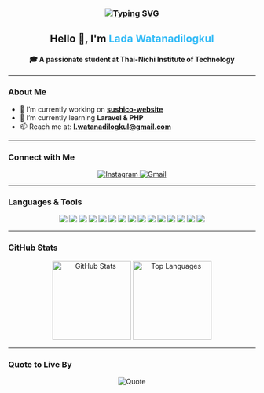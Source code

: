 <h3 align="center"><a href="https://git.io/typing-svg"><img src="https://readme-typing-svg.demolab.com?font=Fira+Code&pause=1000&width=435&lines=Welcome+to+my+GitHub+Profile" alt="Typing SVG"/></a></h3>

<h2 align="center">Hello 👋, I'm <span style="color:#36BCF7">Lada Watanadilogkul</span></h2>
<h4 align="center">🎓 A passionate student at Thai-Nichi Institute of Technology</h4>

---

### About Me
- 🔭 I’m currently working on [**sushico-website**](https://github.com/NiraphatK/sushico-website.git)  
- 🌱 I’m currently learning **Laravel & PHP**  
- 📫 Reach me at: **l.watanadilogkul@gmail.com**

---

### Connect with Me
<p align="center">
  <a href="https://instagram.com/lagedane" target="_blank">
    <img src="https://img.shields.io/badge/Instagram-%23E4405F.svg?&logo=instagram&logoColor=white" alt="Instagram" />
  </a>
  <a href="mailto:l.watanadilogkul@gmail.com" target="_blank">
    <img src="https://img.shields.io/badge/Email-D14836?logo=gmail&logoColor=white" alt="Gmail" />
  </a>
</p>

---

### Languages & Tools
<p align="center">
  <img src="https://img.shields.io/badge/Android-3DDC84?style=for-the-badge&logo=android&logoColor=white" />
  <img src="https://img.shields.io/badge/Bootstrap-563D7C?style=for-the-badge&logo=bootstrap&logoColor=white" />
  <img src="https://img.shields.io/badge/C%23-239120?style=for-the-badge&logo=c-sharp&logoColor=white" />
  <img src="https://img.shields.io/badge/CSS3-1572B6?style=for-the-badge&logo=css3&logoColor=white" />
  <img src="https://img.shields.io/badge/Figma-F24E1E?style=for-the-badge&logo=figma&logoColor=white" />
  <img src="https://img.shields.io/badge/Git-F05032?style=for-the-badge&logo=git&logoColor=white" />
  <img src="https://img.shields.io/badge/HTML5-E34F26?style=for-the-badge&logo=html5&logoColor=white" />
  <img src="https://img.shields.io/badge/Java-ED8B00?style=for-the-badge&logo=java&logoColor=white" />
  <img src="https://img.shields.io/badge/JavaScript-F7DF1E?style=for-the-badge&logo=javascript&logoColor=black" />
  <img src="https://img.shields.io/badge/Node.js-339933?style=for-the-badge&logo=node.js&logoColor=white" />
  <img src="https://img.shields.io/badge/Photoshop-31A8FF?style=for-the-badge&logo=adobe-photoshop&logoColor=white" />
  <img src="https://img.shields.io/badge/Python-3776AB?style=for-the-badge&logo=python&logoColor=white" />
  <img src="https://img.shields.io/badge/React-20232A?style=for-the-badge&logo=react&logoColor=61DAFB" />
  <img src="https://img.shields.io/badge/React%20Native-61DAFB?style=for-the-badge&logo=react&logoColor=black" />
  <img src="https://img.shields.io/badge/TypeScript-3178C6?style=for-the-badge&logo=typescript&logoColor=white" />
</p>



---

### GitHub Stats
<p align="center">
  <img src="https://github-readme-stats.vercel.app/api?username=lagedane&show_icons=true&theme=tokyonight" alt="GitHub Stats" height="160"/>
  <img src="https://github-readme-stats.vercel.app/api/top-langs?username=lagedane&show_icons=true&locale=en&layout=compact&theme=tokyonight" alt="Top Languages" height="160"/>
</p>

---

### Quote to Live By
<p align="center">
  <img src="https://quotes-github-readme.vercel.app/api?type=horizontal&theme=radical" alt="Quote" />
</p>

